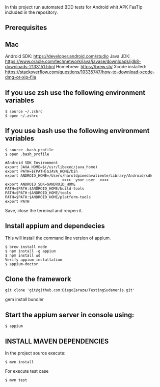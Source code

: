 In this project run automated BDD tests for Android whit APK FasTip included in the repository.

## Prerequisites

## Mac

Android SDK: https://developer.android.com/studio
Java JDK: https://www.oracle.com/technetwork/java/javase/downloads/jdk8-downloads-2133151.html
Homebrew: https://brew.sh/
Xcode installed: https://stackoverflow.com/questions/10335747/how-to-download-xcode-dmg-or-xip-file

## If you use zsh use the following environment variables

```
$ source ~/.zshrc
$ open ~/.zshrc
```

## If you use bash use the following environment variables

```
$ source .bash_profile
$ open .bash_profile
```

```
#Android SDK Environment
export JAVA_HOME=$(/usr/libexec/java_home)
export PATH=${PATH}$JAVA_HOME/bin
export ANDROID_HOME=/Users/haroldpinedavaliente/Library/Android/sdk
                          >>>>  your user  <<<<
export ANDROID_SDK=$ANDROID_HOME
PATH=$PATH:$ANDROID_HOME/build-tools
PATH=$PATH:$ANDROID_HOME/tools
PATH=$PATH:$ANDROID_HOME/platform-tools
export PATH
```
Save, close the terminal and reopen it.

## Install appium and dependecies
This will install the command line version of appium.

```
$ brew install node
$ npm install -g appium
$ npm install wd
Verify appium installation
$ appium-doctor
```

## Clone the framework
```
git clone 'git@github.com:DiegoZaraza/TestingSudameris.git'
```

gem install bundler
## Start the appium server in console using:

```
$ appium
```

## INSTALL MAVEN DEPENDENCIES

In the project source execute:

```
$ mvn install
````

For execute test case

```
$ mvn test
```
